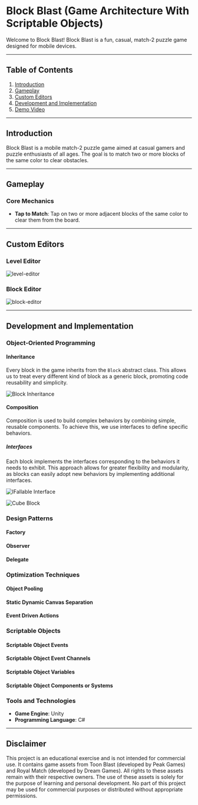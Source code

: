 # Block Blast (Game Architecture With Scriptable Objects)

Welcome to Block Blast! Block Blast is a fun, casual, match-2 puzzle game designed for mobile devices.

---

## Table of Contents

1. [Introduction](#introduction)
2. [Gameplay](#gameplay)
3. [Custom Editors](#custom-editors)
4. [Development and Implementation](#development-and-implementation)
5. [Demo Video](https://drive.google.com/file/d/1yX0myTz7z-EOYZnpIXJnje3M-4l2IJnX/view?usp=sharing)
   
---

## Introduction

Block Blast is a mobile match-2 puzzle game aimed at casual gamers and puzzle enthusiasts of all ages. The goal is to match two or more blocks of the same color to clear obstacles.

---

## Gameplay

### Core Mechanics
- **Tap to Match**: Tap on two or more adjacent blocks of the same color to clear them from the board.
---

## Custom Editors

### Level Editor

![level-editor](https://github.com/sinancemerdogan/Block-Blast/assets/72517285/e4a7230f-ce31-4308-b2ab-326da3af2779)

### Block Editor

![block-editor](https://github.com/sinancemerdogan/Block-Blast/assets/72517285/ce8fab13-e51b-43b0-aa18-30c93a04dd87)

---

## Development and Implementation

### Object-Oriented Programming

#### Inheritance
Every block in the game inherits from the `Block` abstract class. This allows us to treat every different kind of block as a generic block, promoting code reusability and simplicity.

![Block Inheritance](https://github.com/sinancemerdogan/Block-Blast/assets/72517285/59208858-b53e-42eb-952b-c6c270c0e0ce)

#### Composition
Composition is used to build complex behaviors by combining simple, reusable components. To achieve this, we use interfaces to define specific behaviors. 

##### Interfaces
Each block implements the interfaces corresponding to the behaviors it needs to exhibit. This approach allows for greater flexibility and modularity, as blocks can easily adopt new behaviors by implementing additional interfaces.

![IFallable Interface](https://github.com/sinancemerdogan/Block-Blast/assets/72517285/8c23dc9c-7a19-482c-9087-7d9336561229)


![Cube Block](https://github.com/sinancemerdogan/Block-Blast/assets/72517285/57528557-5246-4e63-a569-f8daf97dc75a)


### Design Patterns
#### Factory
#### Observer
#### Delegate

### Optimization Techniques
#### Object Pooling
#### Static Dynamic Canvas Separation
#### Event Driven Actions

### Scriptable Objects
#### Scriptable Object Events
#### Scriptable Object Event Channels
#### Scriptable Object Variables
#### Scriptable Object Components or Systems

### Tools and Technologies
- **Game Engine**: Unity
- **Programming Language**: C#

---

## Disclaimer

This project is an educational exercise and is not intended for commercial use. It contains game assets from Toon Blast (developed by Peak Games) and Royal Match (developed by Dream Games). All rights to these assets remain with their respective owners. The use of these assets is solely for the purpose of learning and personal development. No part of this project may be used for commercial purposes or distributed without appropriate permissions.
